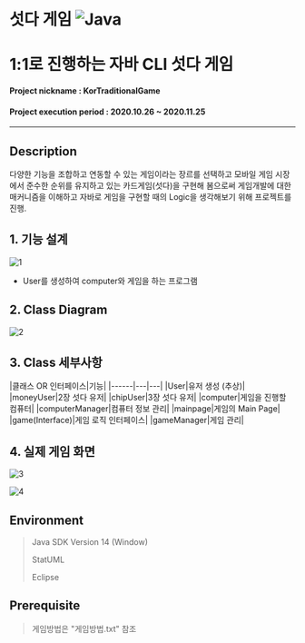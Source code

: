 # 섯다 게임 ![Java](https://img.shields.io/badge/java-%23ED8B00.svg?style=for-the-badge&logo=java&logoColor=white)
# 1:1로 진행하는 자바 CLI 섯다 게임

#### Project nickname : KorTraditionalGame
#### Project execution period : 2020.10.26 ~ 2020.11.25
-----------------------
## Description
다양한 기능을 조합하고 연동할 수 있는 게임이라는 장르를 선택하고 모바일 게임 시장에서 준수한 순위를 유지하고 있는 카드게임(섯다)을 구현해 봄으로써 게임개발에 대한 매커니즘을 
이해하고 자바로 게임을 구현할 때의 Logic을 생각해보기 위해 프로젝트를 진행.

## 1. 기능 설계 
![1](https://user-images.githubusercontent.com/49806698/150674567-6f3615a2-71d1-4ba7-aedf-a4d4f0f22e60.png)
- User를 생성하여 computer와 게임을 하는 프로그램


## 2. Class Diagram
![2](https://user-images.githubusercontent.com/49806698/150674621-a1c303e8-6b42-4835-b7b4-d28163062c7e.png)


## 3. Class 세부사항
|클래스 OR 인터페이스|기능|
|------|---|---|
|User|유저 생성 (추상)|
|moneyUser|2장 섯다 유저|
|chipUser|3장 섯다 유저|
|computer|게임을 진행할 컴퓨터|
|computerManager|컴퓨터 정보 관리|
|mainpage|게임의 Main Page|
|game(Interface)|게임 로직 인터페이스|
|gameManager|게임 관리|


## 4. 실제 게임 화면
![3](https://user-images.githubusercontent.com/49806698/150674847-0aaac2b0-737b-4582-a8cf-e9d28ab3314e.png)


![4](https://user-images.githubusercontent.com/49806698/150674850-312a664d-60ea-47dc-9925-ab33fe23e5a9.png)


## Environment

> Java SDK Version 14 (Window)
> 
> StatUML
> 
> Eclipse



## Prerequisite
> 게임방법은 "게임방법.txt" 참조

